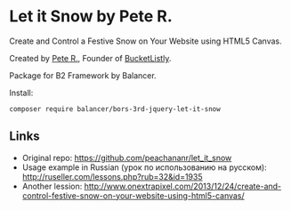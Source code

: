 # Let it Snow by Pete R.

Create and Control a Festive Snow on Your Website using HTML5 Canvas.

Created by [Pete R.](http://www.thepetedesign.com), Founder of
[BucketListly](http://www.bucketlistly.com).

Package for B2 Framework by Balancer.

Install:

    composer require balancer/bors-3rd-jquery-let-it-snow

## Links

  - Original repo: https://github.com/peachananr/let_it_snow
  - Usage example in Russian (урок по использованию на русском): http://ruseller.com/lessons.php?rub=32&id=1935
  - Another lession: http://www.onextrapixel.com/2013/12/24/create-and-control-festive-snow-on-your-website-using-html5-canvas/

